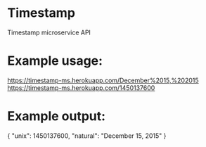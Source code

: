 # Timestamp

Timestamp microservice API

# Example usage:
https://timestamp-ms.herokuapp.com/December%2015,%202015
https://timestamp-ms.herokuapp.com/1450137600

# Example output:
{ "unix": 1450137600, "natural": "December 15, 2015" } 

